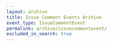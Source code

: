 ```yaml
---
layout: archive
title: Issue Comment Events Archive
event_type: IssueCommentEvent
permalink: archive/issuecommentevent/
excluded_in_search: true
---
```

